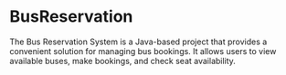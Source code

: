 # BusReservation
The Bus Reservation System is a Java-based project that provides a convenient solution for managing bus bookings. It allows users to view available buses, make bookings, and check seat availability.
